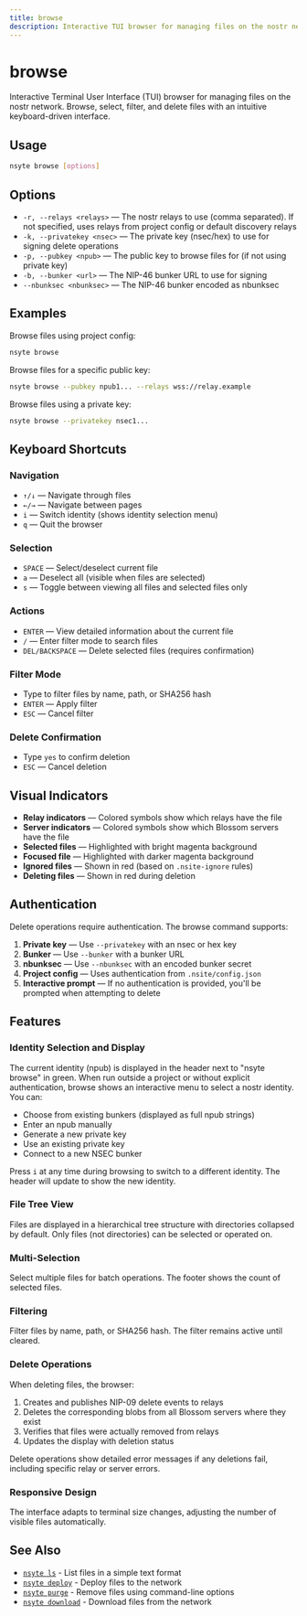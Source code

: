 ```yaml
---
title: browse
description: Interactive TUI browser for managing files on the nostr network
---
```


# browse

Interactive Terminal User Interface (TUI) browser for managing files on the nostr network. Browse,
select, filter, and delete files with an intuitive keyboard-driven interface.

## Usage

```bash
nsyte browse [options]
```

## Options

- `-r, --relays <relays>` — The nostr relays to use (comma separated). If not specified, uses relays
  from project config or default discovery relays
- `-k, --privatekey <nsec>` — The private key (nsec/hex) to use for signing delete operations
- `-p, --pubkey <npub>` — The public key to browse files for (if not using private key)
- `-b, --bunker <url>` — The NIP-46 bunker URL to use for signing
- `--nbunksec <nbunksec>` — The NIP-46 bunker encoded as nbunksec

## Examples

Browse files using project config:

```bash
nsyte browse
```

Browse files for a specific public key:

```bash
nsyte browse --pubkey npub1... --relays wss://relay.example
```

Browse files using a private key:

```bash
nsyte browse --privatekey nsec1...
```

## Keyboard Shortcuts

### Navigation

- `↑/↓` — Navigate through files
- `←/→` — Navigate between pages
- `i` — Switch identity (shows identity selection menu)
- `q` — Quit the browser

### Selection

- `SPACE` — Select/deselect current file
- `a` — Deselect all (visible when files are selected)
- `s` — Toggle between viewing all files and selected files only

### Actions

- `ENTER` — View detailed information about the current file
- `/` — Enter filter mode to search files
- `DEL/BACKSPACE` — Delete selected files (requires confirmation)

### Filter Mode

- Type to filter files by name, path, or SHA256 hash
- `ENTER` — Apply filter
- `ESC` — Cancel filter

### Delete Confirmation

- Type `yes` to confirm deletion
- `ESC` — Cancel deletion

## Visual Indicators

- **Relay indicators** — Colored symbols show which relays have the file
- **Server indicators** — Colored symbols show which Blossom servers have the file
- **Selected files** — Highlighted with bright magenta background
- **Focused file** — Highlighted with darker magenta background
- **Ignored files** — Shown in red (based on `.nsite-ignore` rules)
- **Deleting files** — Shown in red during deletion

## Authentication

Delete operations require authentication. The browse command supports:

1. **Private key** — Use `--privatekey` with an nsec or hex key
2. **Bunker** — Use `--bunker` with a bunker URL
3. **nbunksec** — Use `--nbunksec` with an encoded bunker secret
4. **Project config** — Uses authentication from `.nsite/config.json`
5. **Interactive prompt** — If no authentication is provided, you'll be prompted when attempting to
   delete

## Features

### Identity Selection and Display

The current identity (npub) is displayed in the header next to "nsyte browse" in green. When run
outside a project or without explicit authentication, browse shows an interactive menu to select a
nostr identity. You can:

- Choose from existing bunkers (displayed as full npub strings)
- Enter an npub manually
- Generate a new private key
- Use an existing private key
- Connect to a new NSEC bunker

Press `i` at any time during browsing to switch to a different identity. The header will update to
show the new identity.

### File Tree View

Files are displayed in a hierarchical tree structure with directories collapsed by default. Only
files (not directories) can be selected or operated on.

### Multi-Selection

Select multiple files for batch operations. The footer shows the count of selected files.

### Filtering

Filter files by name, path, or SHA256 hash. The filter remains active until cleared.

### Delete Operations

When deleting files, the browser:

1. Creates and publishes NIP-09 delete events to relays
2. Deletes the corresponding blobs from all Blossom servers where they exist
3. Verifies that files were actually removed from relays
4. Updates the display with deletion status

Delete operations show detailed error messages if any deletions fail, including specific relay or
server errors.

### Responsive Design

The interface adapts to terminal size changes, adjusting the number of visible files automatically.

## See Also

- [`nsyte ls`](ls.md) - List files in a simple text format
- [`nsyte deploy`](deploy.md) - Deploy files to the network
- [`nsyte purge`](purge.md) - Remove files using command-line options
- [`nsyte download`](download.md) - Download files from the network
